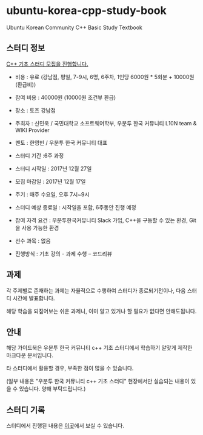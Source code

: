 # ubuntu-korea-cpp-study-book

Ubuntu Korean Community C++ Basic Study Textbook

## 스터디 정보

[C++ 기초 스터디 모집을 진행합니다.](https://survey.ubuntu-kr.org/index.php/413361?lang=ko)

* 비용 : 유료 (강남점, 평일, 7-9시, 6명, 6주차, 1인당 6000원 * 5회분 + 10000원(환급비))

* 참여 비용 : 40000원 (10000원 조건부 환급)

* 장소 : 토즈 강남점

* 주최자 : 신민욱 / 국민대학교 소프트웨어학부, 우분투 한국 커뮤니티 L10N team & WIKI Provider

* 멘토 : 한영빈 / 우분투 한국 커뮤니티 대표

* 스터디 기간 :6주 과정

* 스터디 시작일 : 2017년 12월 27일

* 모집 마감일 : 2017년 12월 17일

* 주기 : 매주 수요일, 오후 7시~9시

* 스터디 예상 종료일 : 시작일을 포함, 6주동안 진행 예정

* 참여 자격 요건 : 우분투한국커뮤니티 Slack 가입, C++을 구동할 수 있는 환경, Git을 사용 가능한 환경

* 선수 과목 : 없음

* 진행방식 : 기초 강의 - 과제 수행 – 코드리뷰

## 과제

각 주제별로 존재하는 과제는 자율적으로 수행하여 스터디가 종료되기전이나, 다음 스터디 시간에 발표합니다.

해당 학습을 되짚어보는 쉬운 과제니, 이미 알고 있거나 할 필요가 없다면 안해도됩니다.

## 안내

해당 가이드북은 우분투 한국 커뮤니티 c++ 기초 스터디에서  학습하기 알맞게 제작한 마크다운 문서입니다.

타 스터디에서 활용할 경우, 부족한 점이 많을 수 있습니다.

(일부 내용은 "우분투 한국 커뮤니티 c++ 기초 스터디" 현장에서만 실습되는 내용이 있을 수 있습니다. 양해 부탁드립니다.)

## 스터디 기록

스터디에서 진행된 내용은 [이곳](https://wiki.ubuntu-kr.org/index.php/C%2B%2B_Basic_Study)에서 보실 수 있습니다.